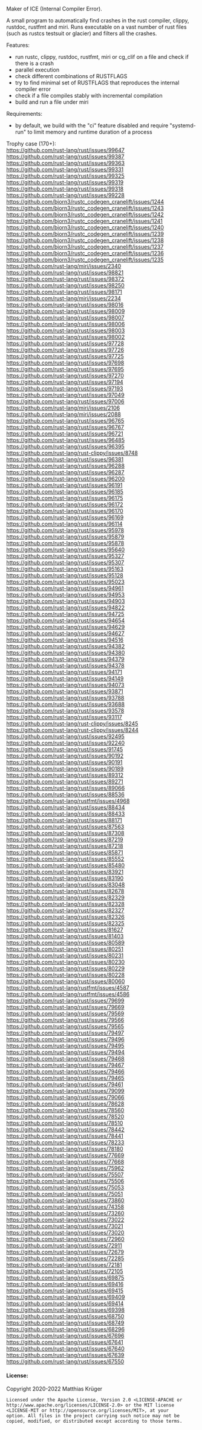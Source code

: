 Maker of ICE (Internal Compiler Error).

A small program to automatically find crashes in the rust compiler, clippy, rustdoc, rustfmt and miri.
Runs executable on a vast number of rust files (such as rustcs testsuit or glacier) and filters all the crashes.

Features:
* run rustc, clippy, rustdoc, rustfmt, miri or cg_clif on a file and check if there is a crash
* parallel execution
* check different combinations of RUSTFLAGS
* try to find minimal set of RUSTFLAGS that reproduces the internal compiler error
* check if a file compiles stably with incremental compilation
* build and run a file under miri

Requirements: 
 * by default, we build with the "ci" feature disabled and require "systemd-run" to limit memory and runtime duration of a process

Trophy case (170+):  
https://github.com/rust-lang/rust/issues/99647  
https://github.com/rust-lang/rust/issues/99387  
https://github.com/rust-lang/rust/issues/99363  
https://github.com/rust-lang/rust/issues/99331  
https://github.com/rust-lang/rust/issues/99325  
https://github.com/rust-lang/rust/issues/99319  
https://github.com/rust-lang/rust/issues/99318  
https://github.com/rust-lang/rust/issues/99228  
https://github.com/bjorn3/rustc_codegen_cranelift/issues/1244  
https://github.com/bjorn3/rustc_codegen_cranelift/issues/1243  
https://github.com/bjorn3/rustc_codegen_cranelift/issues/1242  
https://github.com/bjorn3/rustc_codegen_cranelift/issues/1241  
https://github.com/bjorn3/rustc_codegen_cranelift/issues/1240  
https://github.com/bjorn3/rustc_codegen_cranelift/issues/1239  
https://github.com/bjorn3/rustc_codegen_cranelift/issues/1238  
https://github.com/bjorn3/rustc_codegen_cranelift/issues/1237  
https://github.com/bjorn3/rustc_codegen_cranelift/issues/1236  
https://github.com/bjorn3/rustc_codegen_cranelift/issues/1235  
https://github.com/rust-lang/miri/issues/2340  
https://github.com/rust-lang/rust/issues/98821  
https://github.com/rust-lang/rust/issues/98372  
https://github.com/rust-lang/rust/issues/98250  
https://github.com/rust-lang/rust/issues/98171  
https://github.com/rust-lang/miri/issues/2234  
https://github.com/rust-lang/rust/issues/98016  
https://github.com/rust-lang/rust/issues/98009  
https://github.com/rust-lang/rust/issues/98007  
https://github.com/rust-lang/rust/issues/98006  
https://github.com/rust-lang/rust/issues/98003  
https://github.com/rust-lang/rust/issues/98002  
https://github.com/rust-lang/rust/issues/97728  
https://github.com/rust-lang/rust/issues/97726  
https://github.com/rust-lang/rust/issues/97725  
https://github.com/rust-lang/rust/issues/97698  
https://github.com/rust-lang/rust/issues/97695  
https://github.com/rust-lang/rust/issues/97270  
https://github.com/rust-lang/rust/issues/97194  
https://github.com/rust-lang/rust/issues/97193  
https://github.com/rust-lang/rust/issues/97049  
https://github.com/rust-lang/rust/issues/97006  
https://github.com/rust-lang/miri/issues/2106  
https://github.com/rust-lang/miri/issues/2088  
https://github.com/rust-lang/rust/issues/96765  
https://github.com/rust-lang/rust/issues/96767  
https://github.com/rust-lang/rust/issues/96721  
https://github.com/rust-lang/rust/issues/96485  
https://github.com/rust-lang/rust/issues/96395  
https://github.com/rust-lang/rust-clippy/issues/8748  
https://github.com/rust-lang/rust/issues/96381  
https://github.com/rust-lang/rust/issues/96288  
https://github.com/rust-lang/rust/issues/96287  
https://github.com/rust-lang/rust/issues/96200  
https://github.com/rust-lang/rust/issues/96191  
https://github.com/rust-lang/rust/issues/96185  
https://github.com/rust-lang/rust/issues/96175  
https://github.com/rust-lang/rust/issues/96172  
https://github.com/rust-lang/rust/issues/96170  
https://github.com/rust-lang/rust/issues/96169  
https://github.com/rust-lang/rust/issues/96114  
https://github.com/rust-lang/rust/issues/95978  
https://github.com/rust-lang/rust/issues/95879  
https://github.com/rust-lang/rust/issues/95878  
https://github.com/rust-lang/rust/issues/95640  
https://github.com/rust-lang/rust/issues/95327  
https://github.com/rust-lang/rust/issues/95307  
https://github.com/rust-lang/rust/issues/95163  
https://github.com/rust-lang/rust/issues/95128  
https://github.com/rust-lang/rust/issues/95023  
https://github.com/rust-lang/rust/issues/94961  
https://github.com/rust-lang/rust/issues/94953  
https://github.com/rust-lang/rust/issues/94903  
https://github.com/rust-lang/rust/issues/94822  
https://github.com/rust-lang/rust/issues/94725  
https://github.com/rust-lang/rust/issues/94654  
https://github.com/rust-lang/rust/issues/94629  
https://github.com/rust-lang/rust/issues/94627  
https://github.com/rust-lang/rust/issues/94516  
https://github.com/rust-lang/rust/issues/94382  
https://github.com/rust-lang/rust/issues/94380  
https://github.com/rust-lang/rust/issues/94379  
https://github.com/rust-lang/rust/issues/94378  
https://github.com/rust-lang/rust/issues/94171  
https://github.com/rust-lang/rust/issues/94149  
https://github.com/rust-lang/rust/issues/94073  
https://github.com/rust-lang/rust/issues/93871  
https://github.com/rust-lang/rust/issues/93788  
https://github.com/rust-lang/rust/issues/93688  
https://github.com/rust-lang/rust/issues/93578  
https://github.com/rust-lang/rust/issues/93117  
https://github.com/rust-lang/rust-clippy/issues/8245  
https://github.com/rust-lang/rust-clippy/issues/8244  
https://github.com/rust-lang/rust/issues/92495  
https://github.com/rust-lang/rust/issues/92240  
https://github.com/rust-lang/rust/issues/91745  
https://github.com/rust-lang/rust/issues/90192  
https://github.com/rust-lang/rust/issues/90191  
https://github.com/rust-lang/rust/issues/90189  
https://github.com/rust-lang/rust/issues/89312  
https://github.com/rust-lang/rust/issues/89271  
https://github.com/rust-lang/rust/issues/89066  
https://github.com/rust-lang/rust/issues/88536  
https://github.com/rust-lang/rustfmt/issues/4968  
https://github.com/rust-lang/rust/issues/88434  
https://github.com/rust-lang/rust/issues/88433  
https://github.com/rust-lang/rust/issues/88171  
https://github.com/rust-lang/rust/issues/87563  
https://github.com/rust-lang/rust/issues/87308  
https://github.com/rust-lang/rust/issues/87219  
https://github.com/rust-lang/rust/issues/87218  
https://github.com/rust-lang/rust/issues/85871  
https://github.com/rust-lang/rust/issues/85552  
https://github.com/rust-lang/rust/issues/85480  
https://github.com/rust-lang/rust/issues/83921  
https://github.com/rust-lang/rust/issues/83190  
https://github.com/rust-lang/rust/issues/83048  
https://github.com/rust-lang/rust/issues/82678  
https://github.com/rust-lang/rust/issues/82329  
https://github.com/rust-lang/rust/issues/82328  
https://github.com/rust-lang/rust/issues/82327  
https://github.com/rust-lang/rust/issues/82326  
https://github.com/rust-lang/rust/issues/82325  
https://github.com/rust-lang/rust/issues/81627  
https://github.com/rust-lang/rust/issues/81403  
https://github.com/rust-lang/rust/issues/80589  
https://github.com/rust-lang/rust/issues/80251  
https://github.com/rust-lang/rust/issues/80231  
https://github.com/rust-lang/rust/issues/80230  
https://github.com/rust-lang/rust/issues/80229  
https://github.com/rust-lang/rust/issues/80228  
https://github.com/rust-lang/rust/issues/80060  
https://github.com/rust-lang/rustfmt/issues/4587  
https://github.com/rust-lang/rustfmt/issues/4586  
https://github.com/rust-lang/rust/issues/79699  
https://github.com/rust-lang/rust/issues/79669  
https://github.com/rust-lang/rust/issues/79569  
https://github.com/rust-lang/rust/issues/79566  
https://github.com/rust-lang/rust/issues/79565  
https://github.com/rust-lang/rust/issues/79497  
https://github.com/rust-lang/rust/issues/79496  
https://github.com/rust-lang/rust/issues/79495  
https://github.com/rust-lang/rust/issues/79494  
https://github.com/rust-lang/rust/issues/79468  
https://github.com/rust-lang/rust/issues/79467  
https://github.com/rust-lang/rust/issues/79466  
https://github.com/rust-lang/rust/issues/79465  
https://github.com/rust-lang/rust/issues/79461  
https://github.com/rust-lang/rust/issues/79099  
https://github.com/rust-lang/rust/issues/79066  
https://github.com/rust-lang/rust/issues/78628  
https://github.com/rust-lang/rust/issues/78560  
https://github.com/rust-lang/rust/issues/78520  
https://github.com/rust-lang/rust/issues/78510  
https://github.com/rust-lang/rust/issues/78442  
https://github.com/rust-lang/rust/issues/78441  
https://github.com/rust-lang/rust/issues/78233  
https://github.com/rust-lang/rust/issues/78180  
https://github.com/rust-lang/rust/issues/77669  
https://github.com/rust-lang/rust/issues/77668  
https://github.com/rust-lang/rust/issues/75962  
https://github.com/rust-lang/rust/issues/75507  
https://github.com/rust-lang/rust/issues/75506  
https://github.com/rust-lang/rust/issues/75053  
https://github.com/rust-lang/rust/issues/75051  
https://github.com/rust-lang/rust/issues/73860  
https://github.com/rust-lang/rust/issues/74358  
https://github.com/rust-lang/rust/issues/73260  
https://github.com/rust-lang/rust/issues/73022  
https://github.com/rust-lang/rust/issues/73021  
https://github.com/rust-lang/rust/issues/73020  
https://github.com/rust-lang/rust/issues/72960  
https://github.com/rust-lang/rust/issues/72911  
https://github.com/rust-lang/rust/issues/72679  
https://github.com/rust-lang/rust/issues/72285  
https://github.com/rust-lang/rust/issues/72181  
https://github.com/rust-lang/rust/issues/72105  
https://github.com/rust-lang/rust/issues/69875  
https://github.com/rust-lang/rust/issues/69416  
https://github.com/rust-lang/rust/issues/69415  
https://github.com/rust-lang/rust/issues/69409  
https://github.com/rust-lang/rust/issues/69414  
https://github.com/rust-lang/rust/issues/69398  
https://github.com/rust-lang/rust/issues/68750  
https://github.com/rust-lang/rust/issues/68749  
https://github.com/rust-lang/rust/issues/68296  
https://github.com/rust-lang/rust/issues/67696  
https://github.com/rust-lang/rust/issues/67641  
https://github.com/rust-lang/rust/issues/67640  
https://github.com/rust-lang/rust/issues/67639  
https://github.com/rust-lang/rust/issues/67550  

#### License:

Copyright 2020-2022 Matthias Krüger

````
Licensed under the Apache License, Version 2.0 <LICENSE-APACHE or
http://www.apache.org/licenses/LICENSE-2.0> or the MIT license
<LICENSE-MIT or http://opensource.org/licenses/MIT>, at your
option. All files in the project carrying such notice may not be
copied, modified, or distributed except according to those terms.
````

